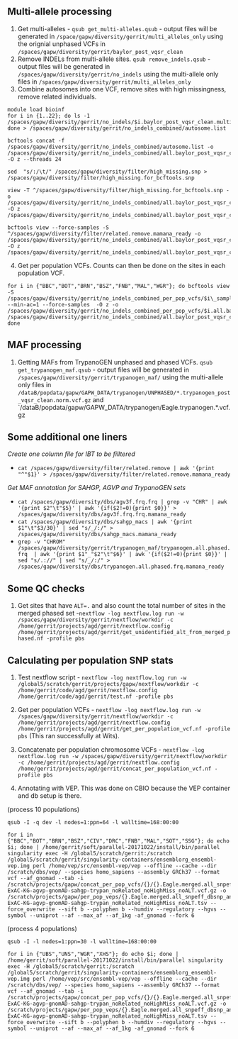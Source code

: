 ## Multi-allele processing

1. Get multi-alleles - `qsub get_multi-alleles.qsub` - output files will be generated in `/space/gapw/diversity/gerrit/multi_alleles_only` using the orignial unphased VCFs in `/spaces/gapw/diversity/gerrit/baylor_post_vqsr_clean`
2. Remove INDELs from multi-allele sites. `qsub remove_indels.qsub` - output files will be generated in `/spaces/gapw/diversity/gerrit/no_indels` using the multi-allele only files in `/spaces/gapw/diversity/gerrit/multi_alleles_only`
3. Combine autosomes into one VCF, remove sites with high missingness, remove related individuals.
```
module load bioinf
for i in {1..22}; do ls -1 /spaces/gapw/diversity/gerrit/no_indels/$i.baylor_post_vqsr_clean.multi_alleles_only.no_indels.vcf.gz; done > /spaces/gapw/diversity/gerrit/no_indels_combined/autosome.list 

bcftools concat -f /spaces/gapw/diversity/gerrit/no_indels_combined/autosome.list -o /spaces/gapw/diversity/gerrit/no_indels_combined/all.baylor_post_vqsr_clean.multi_alleles_only.no_indels.vcf.gz -O z --threads 24

sed  "s/:/\t/" /spaces/gapw/diversity/filter/high_missing.snp > /spaces/gapw/diversity/filter/high_missing.for_bcftools.snp

view -T ^/spaces/gapw/diversity/filter/high_missing.for_bcftools.snp -o /spaces/gapw/diversity/gerrit/no_indels_combined/all.baylor_post_vqsr_clean.multi_alleles_only.no_indels.filterred_high_missing.vcf.gz -O z /spaces/gapw/diversity/gerrit/no_indels_combined/all.baylor_post_vqsr_clean.multi_alleles_only.no_indels.vcf.gz

bcftools view --force-samples -S ^/spaces/gapw/diversity/filter/related.remove.mamana_ready -o /spaces/gapw/diversity/gerrit/no_indels_combined/all.baylor_post_vqsr_clean.multi_alleles_only.no_indels.filterred_high_missing.related_removed.vcf.gz -O z /spaces/gapw/diversity/gerrit/no_indels_combined/all.baylor_post_vqsr_clean.multi_alleles_only.no_indels.filterred_high_missing.vcf.gz
```
4. Get per population VCFs. Counts can then be done on the sites in each population VCF.
```
for i in {"BBC","BOT","BRN","BSZ","FNB","MAL","WGR"}; do bcftools view -S /spaces/gapw/diversity/gerrit/no_indels_combined_per_pop_vcfs/$i\_sample_id_only.tsv --min-ac=1 --force-samples  -O z -o /spaces/gapw/diversity/gerrit/no_indels_combined_per_pop_vcfs/$i.all.baylor_post_vqsr_clean.multi_alleles_only.no_indels.filterred_high_missing.related_removed.vcf.gz /spaces/gapw/diversity/gerrit/no_indels_combined/all.baylor_post_vqsr_clean.multi_alleles_only.no_indels.filterred_high_missing.related_removed.vcf.gz; done
```

## MAF processing

1. Getting MAFs from TrypanoGEN unphased and phased VCFs. `qsub get_trypanogen_maf.qsub` - output files will be generated in `/spaces/gapw/diversity/gerrit/trypanogen_maf/` using the multi-allele only files in `/dataB/popdata/gapw/GAPW_DATA/trypanogen/UNPHASED/*.trypanogen_post_vqsr_clean.norm.vcf.gz` and `/dataB/popdata/gapw/GAPW_DATA/trypanogen/Eagle.trypanogen.*.vcf.gz

## Some additional one liners
*Create one column file for IBT to be filltered*
* `cat /spaces/gapw/diversity/filter/related.remove | awk '{print "^"$1}' > /spaces/gapw/diversity/filter/related.remove.mamana_ready`

*Get MAF annotation for SAHGP, AGVP and TrypanoGEN sets*
* `cat /spaces/gapw/diversity/dbs/agv3f.frq.frq | grep -v "CHR" | awk '{print $2"\t"$5}' | awk '{if($2!=0){print $0}}' > /spaces/gapw/diversity/dbs/agv3f.frq.frq.mamana_ready`
* `cat /spaces/gapw/diversity/dbs/sahgp_macs | awk '{print $1"\t"$3/30}' | sed "s/_/:/" > /spaces/gapw/diversity/dbs/sahgp_macs.mamana_ready`
* `grep -v "CHROM" /spaces/gapw/diversity/gerrit/trypanogen_maf/trypanogen.all.phased.frq  | awk '{print $1"_"$2"\t"$6}' | awk '{if($2!=0){print $0}}' | sed "s/.://" | sed "s/_/:/" > /spaces/gapw/diversity/dbs/trypanogen.all.phased.frq.mamana_ready`

## Some QC checks

1. Get sites that have `ALT=.` and also count the total number of sites in the merged phased set -`nextflow -log nextflow.log run -w /spaces/gapw/diversity/gerrit/nextflow/workdir -c /home/gerrit/projects/agd/gerrit/nextflow.config /home/gerrit/projects/agd/gerrit/get_unidentified_alt_from_merged_phased.nf -profile pbs`


## Calculating per population SNP stats
1. Test nextflow script - `nextflow -log nextflow.log run -w /global5/scratch/gerrit/projects/gapw/nextflow/workdir -c /home/gerrit/code/agd/gerrit/nextflow.config /home/gerrit/code/agd/gerrit/test.nf -profile pbs` 

2. Get per population VCFs - `nextflow -log nextflow.log run -w /spaces/gapw/diversity/gerrit/nextflow/workdir -c /home/gerrit/projects/agd/gerrit/nextflow.config /home/gerrit/projects/agd/gerrit/get_per_population_vcf.nf -profile pbs` (This ran successfully at Wits).

3. Concatenate per population chromosome VCFs - `nextflow -log nextflow.log run -w /spaces/gapw/diversity/gerrit/nextflow/workdir -c /home/gerrit/projects/agd/gerrit/nextflow.config /home/gerrit/projects/agd/gerrit/concat_per_population_vcf.nf -profile pbs`

4. Annotating with VEP. This was done on CBIO because the VEP container and db setup is there.

(process 10 populations)

```
qsub -I -q dev -l nodes=1:ppn=64 -l walltime=168:00:00

for i in {"BBC","BOT","BRN","BSZ","CIV","DRC","FNB","MAL","SOT","SSG"}; do echo $i; done | /home/gerrit/soft/parallel-20171022/install/bin/parallel singularity exec -H /global5/scratch/gerrit:/scratch /global5/scratch/gerrit/singularity-containers/ensemblorg_ensembl-vep.img perl /home/vep/src/ensembl-vep/vep --offline --cache --dir /scratch/dbs/vep/ --species homo_sapiens --assembly GRCh37 --format vcf --af_gnomad --tab -i /scratch/projects/gapw/concat_per_pop_vcfs/{}/{}.Eagle.merged.all_snpeff_dbsnp_anc_gwascat_clinvar_cosmic_mafs-ExAC-KG-agvp-gnomAD-sahgp-trypan_noRelated_noHighMiss_noALT.vcf.gz -o /scratch/projects/gapw/per_pop_veps/{}.Eagle.merged.all_snpeff_dbsnp_anc_gwascat_clinvar_cosmic_mafs-ExAC-KG-agvp-gnomAD-sahgp-trypan_noRelated_noHighMiss_noALT.tsv --force_overwrite --sift b --polyphen b --humdiv --regulatory --hgvs --symbol --uniprot --af --max_af --af_1kg -af_gnomad --fork 6
```
(process 4 populations)

```
qsub -I -l nodes=1:ppn=30 -l walltime=168:00:00

for i in {"UBS","UNS","WGR","XHS"}; do echo $i; done | /home/gerrit/soft/parallel-20171022/install/bin/parallel singularity exec -H /global5/scratch/gerrit:/scratch /global5/scratch/gerrit/singularity-containers/ensemblorg_ensembl-vep.img perl /home/vep/src/ensembl-vep/vep --offline --cache --dir /scratch/dbs/vep/ --species homo_sapiens --assembly GRCh37 --format vcf --af_gnomad --tab -i /scratch/projects/gapw/concat_per_pop_vcfs/{}/{}.Eagle.merged.all_snpeff_dbsnp_anc_gwascat_clinvar_cosmic_mafs-ExAC-KG-agvp-gnomAD-sahgp-trypan_noRelated_noHighMiss_noALT.vcf.gz -o /scratch/projects/gapw/per_pop_veps/{}.Eagle.merged.all_snpeff_dbsnp_anc_gwascat_clinvar_cosmic_mafs-ExAC-KG-agvp-gnomAD-sahgp-trypan_noRelated_noHighMiss_noALT.tsv --force_overwrite --sift b --polyphen b --humdiv --regulatory --hgvs --symbol --uniprot --af --max_af --af_1kg -af_gnomad --fork 6
```
 
